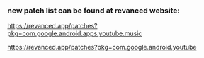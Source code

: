 ### new patch list can be found at revanced website:
https://revanced.app/patches?pkg=com.google.android.apps.youtube.music

https://revanced.app/patches?pkg=com.google.android.youtube
